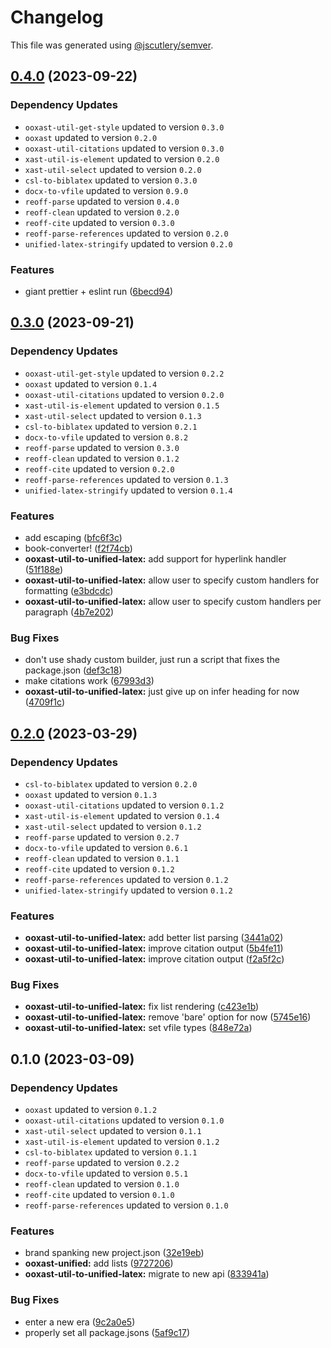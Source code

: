 # Changelog

This file was generated using [@jscutlery/semver](https://github.com/jscutlery/semver).

## [0.4.0](https://github.com/TrialAndErrorOrg/parsers/compare/ooxast-util-to-unified-latex-0.3.0...ooxast-util-to-unified-latex-0.4.0) (2023-09-22)

### Dependency Updates

* `ooxast-util-get-style` updated to version `0.3.0`
* `ooxast` updated to version `0.2.0`
* `ooxast-util-citations` updated to version `0.3.0`
* `xast-util-is-element` updated to version `0.2.0`
* `xast-util-select` updated to version `0.2.0`
* `csl-to-biblatex` updated to version `0.3.0`
* `docx-to-vfile` updated to version `0.9.0`
* `reoff-parse` updated to version `0.4.0`
* `reoff-clean` updated to version `0.2.0`
* `reoff-cite` updated to version `0.3.0`
* `reoff-parse-references` updated to version `0.2.0`
* `unified-latex-stringify` updated to version `0.2.0`

### Features

* giant prettier + eslint run ([6becd94](https://github.com/TrialAndErrorOrg/parsers/commit/6becd9492006b9a7f7f91b60db440bb31d9140c8))

## [0.3.0](https://github.com/TrialAndErrorOrg/parsers/compare/ooxast-util-to-unified-latex-0.2.0...ooxast-util-to-unified-latex-0.3.0) (2023-09-21)

### Dependency Updates

- `ooxast-util-get-style` updated to version `0.2.2`
- `ooxast` updated to version `0.1.4`
- `ooxast-util-citations` updated to version `0.2.0`
- `xast-util-is-element` updated to version `0.1.5`
- `xast-util-select` updated to version `0.1.3`
- `csl-to-biblatex` updated to version `0.2.1`
- `docx-to-vfile` updated to version `0.8.2`
- `reoff-parse` updated to version `0.3.0`
- `reoff-clean` updated to version `0.1.2`
- `reoff-cite` updated to version `0.2.0`
- `reoff-parse-references` updated to version `0.1.3`
- `unified-latex-stringify` updated to version `0.1.4`

### Features

- add escaping ([bfc6f3c](https://github.com/TrialAndErrorOrg/parsers/commit/bfc6f3c69601bb192977a3e0238f564fcdbe19df))
- book-converter! ([f2f74cb](https://github.com/TrialAndErrorOrg/parsers/commit/f2f74cb3f6d9a2ccee2e7fa8f08a435c8cf313a4))
- **ooxast-util-to-unified-latex:** add support for hyperlink handler ([51f188e](https://github.com/TrialAndErrorOrg/parsers/commit/51f188e6ad5f4637f1518ca83ca98670e9d69f99))
- **ooxast-util-to-unified-latex:** allow user to specify custom handlers for formatting ([e3bdcdc](https://github.com/TrialAndErrorOrg/parsers/commit/e3bdcdc0e6b4972d26f7c566f0992d77b2775f39))
- **ooxast-util-to-unified-latex:** allow user to specify custom handlers per paragraph ([4b7e202](https://github.com/TrialAndErrorOrg/parsers/commit/4b7e2026b63fe555d68c41ee78c8729591e98353))

### Bug Fixes

- don't use shady custom builder, just run a script that fixes the package.json ([def3c18](https://github.com/TrialAndErrorOrg/parsers/commit/def3c1844ae0a0d547de2b0a01689a302b58ab61))
- make citations work ([67993d3](https://github.com/TrialAndErrorOrg/parsers/commit/67993d33150e05024be7e8df676e59d4cd9c57b1))
- **ooxast-util-to-unified-latex:** just give up on infer heading for now ([4709f1c](https://github.com/TrialAndErrorOrg/parsers/commit/4709f1cbe5fe8bb3e6fbc3ade8f5c92c8c71afb1))

## [0.2.0](https://github.com/TrialAndErrorOrg/parsers/compare/ooxast-util-to-unified-latex-0.1.0...ooxast-util-to-unified-latex-0.2.0) (2023-03-29)

### Dependency Updates

- `csl-to-biblatex` updated to version `0.2.0`
- `ooxast` updated to version `0.1.3`
- `ooxast-util-citations` updated to version `0.1.2`
- `xast-util-is-element` updated to version `0.1.4`
- `xast-util-select` updated to version `0.1.2`
- `reoff-parse` updated to version `0.2.7`
- `docx-to-vfile` updated to version `0.6.1`
- `reoff-clean` updated to version `0.1.1`
- `reoff-cite` updated to version `0.1.2`
- `reoff-parse-references` updated to version `0.1.2`
- `unified-latex-stringify` updated to version `0.1.2`

### Features

- **ooxast-util-to-unified-latex:** add better list parsing ([3441a02](https://github.com/TrialAndErrorOrg/parsers/commit/3441a026a313d6d00eb3693da55a9f947ed10fc8))
- **ooxast-util-to-unified-latex:** improve citation output ([5b4fe11](https://github.com/TrialAndErrorOrg/parsers/commit/5b4fe11bdf9b8a5e07a72da40f03bd6a05e02e48))
- **ooxast-util-to-unified-latex:** improve citation output ([f2a5f2c](https://github.com/TrialAndErrorOrg/parsers/commit/f2a5f2c70c8c3ac33a89c1cbe9e2b0bcaf738a77))

### Bug Fixes

- **ooxast-util-to-unified-latex:** fix list rendering ([c423e1b](https://github.com/TrialAndErrorOrg/parsers/commit/c423e1b06e5d7e8a4181c3b70587f62845431252))
- **ooxast-util-to-unified-latex:** remove 'bare' option for now ([5745e16](https://github.com/TrialAndErrorOrg/parsers/commit/5745e1634f4259ede8ed42489fc51f99cdb72c9e))
- **ooxast-util-to-unified-latex:** set vfile types ([848e72a](https://github.com/TrialAndErrorOrg/parsers/commit/848e72aa5c618455fb8e9fab4f3c1149d7f938a4))

## 0.1.0 (2023-03-09)

### Dependency Updates

- `ooxast` updated to version `0.1.2`
- `ooxast-util-citations` updated to version `0.1.0`
- `xast-util-select` updated to version `0.1.1`
- `xast-util-is-element` updated to version `0.1.2`
- `csl-to-biblatex` updated to version `0.1.1`
- `reoff-parse` updated to version `0.2.2`
- `docx-to-vfile` updated to version `0.5.1`
- `reoff-clean` updated to version `0.1.0`
- `reoff-cite` updated to version `0.1.0`
- `reoff-parse-references` updated to version `0.1.0`

### Features

- brand spanking new project.json ([32e19eb](https://github.com/TrialAndErrorOrg/parsers/commit/32e19ebf3f71c80336f637297d8f4db274d098bf))
- **ooxast-unified:** add lists ([9727206](https://github.com/TrialAndErrorOrg/parsers/commit/9727206eb6f84790e20a4dc19b5070f0309d7ebc))
- **ooxast-util-to-unified-latex:** migrate to new api ([833941a](https://github.com/TrialAndErrorOrg/parsers/commit/833941ab411c94ee0a7ec0fd4a20c6698e00bec3))

### Bug Fixes

- enter a new era ([9c2a0e5](https://github.com/TrialAndErrorOrg/parsers/commit/9c2a0e505472c43d384f3cc78543ad90877b7c3d))
- properly set all package.jsons ([5af9c17](https://github.com/TrialAndErrorOrg/parsers/commit/5af9c177be9910511844c481ca59cfcc7bd9b0f6))
